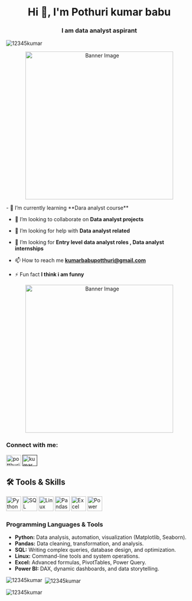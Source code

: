 <h1 align="center">Hi 👋, I'm Pothuri kumar babu</h1>
<h3 align="center">I am data analyst aspirant</h3>

<p align="left"> <img src="https://komarev.com/ghpvc/?username=12345kumar&label=Profile%20views&color=0e75b6&style=flat" alt="12345kumar" /> </p>


<p align="center">
  <img src="https://img.freepik.com/premium-photo/3d-cartoon-data-analyst-showcasing-insights-management-datas-role-decision-making-dig_980716-173821.jpg" alt="Banner Image" width="400" height="auto" />
</p>
- 🌱 I’m currently learning **Dara analyst course**

- 👯 I’m looking to collaborate on **Data analyst projects**

- 🤝 I’m looking for help with **Data analyst related**
 
-  🤝 I’m looking for   **Entry level data analyst roles , Data analyst internships**

- 📫 How to reach me **kumarbabupotthuri@gmail.com**

- ⚡ Fun fact **I think i am funny**

<p align="center">
  <img src="https://img.freepik.com/premium-photo/professional-3d-icon-illustrating-data-analytics-insight-business-featuring-data-analyst-inte_980716-112783.jpg" alt="Banner Image" width="400" height="auto" />
</p>

<h3 align="left">Connect with me:</h3>
<p align="left">
<a href="https://www.linkedin.com/in/kumar-babu-potthuri-a17a0b282/" target="blank"><img align="center" src="https://raw.githubusercontent.com/rahuldkjain/github-profile-readme-generator/master/src/images/icons/Social/linked-in-alt.svg" alt="potthuri kumar babu" height="30" width="40" /></a>
<a href="" target="blank"><img align="center" src="https://raw.githubusercontent.com/rahuldkjain/github-profile-readme-generator/master/src/images/icons/Social/instagram.svg" alt="kumar naidu potthuri" height="30" width="40" /></a>
</p>

## 🛠 Tools & Skills  

<p align="left">
  <!-- Programming Languages -->
  <img src="https://img.icons8.com/color/48/000000/python--v1.png" alt="Python" width="40" height="40"/>  
  <img src="https://img.icons8.com/external-soft-fill-juicy-fish/60/000000/external-sql-coding-and-development-soft-fill-soft-fill-juicy-fish.png" alt="SQL" width="40" height="40"/>  
  <img src="https://img.icons8.com/color/48/000000/linux--v1.png" alt="Linux" width="40" height="40"/>  

  <!-- Libraries and Tools -->
  <img src="https://cdn-icons-png.flaticon.com/128/8372/8372297.png" alt="Pandas" width="40" height="40"/>  
  <img src="https://img.icons8.com/color/48/000000/microsoft-excel-2019.png" alt="Excel" width="40" height="40"/>  
  <img src="https://img.icons8.com/color/48/000000/power-bi.png" alt="Power BI" width="40" height="40"/>  
</p>

### **Programming Languages & Tools**
- **Python:** Data analysis, automation, visualization (Matplotlib, Seaborn).  
- **Pandas:** Data cleaning, transformation, and analysis.  
- **SQL:** Writing complex queries, database design, and optimization.  
- **Linux:** Command-line tools and system operations.  
- **Excel:** Advanced formulas, PivotTables, Power Query.  
- **Power BI:** DAX, dynamic dashboards, and data storytelling.


<p><img align="left" src="https://github-readme-stats.vercel.app/api/top-langs?username=12345kumar&show_icons=true&locale=en&layout=compact" alt="12345kumar" /></p>

<p>&nbsp;<img align="center" src="https://github-readme-stats.vercel.app/api?username=12345kumar&show_icons=true&locale=en" alt="12345kumar" /></p>

<p><img align="center" src="https://github-readme-streak-stats.herokuapp.com/?user=12345kumar&" alt="12345kumar" /></p>
